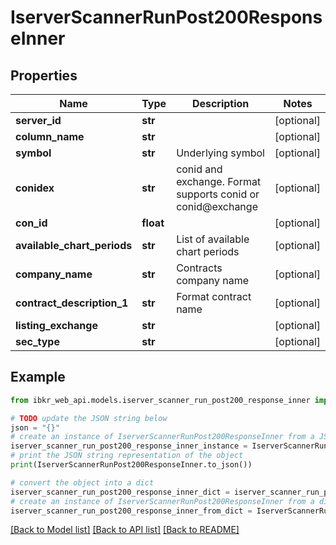 # IserverScannerRunPost200ResponseInner


## Properties

Name | Type | Description | Notes
------------ | ------------- | ------------- | -------------
**server_id** | **str** |  | [optional] 
**column_name** | **str** |  | [optional] 
**symbol** | **str** | Underlying symbol | [optional] 
**conidex** | **str** | conid and exchange. Format supports conid or conid@exchange | [optional] 
**con_id** | **float** |  | [optional] 
**available_chart_periods** | **str** | List of available chart periods | [optional] 
**company_name** | **str** | Contracts company name | [optional] 
**contract_description_1** | **str** | Format contract name | [optional] 
**listing_exchange** | **str** |  | [optional] 
**sec_type** | **str** |  | [optional] 

## Example

```python
from ibkr_web_api.models.iserver_scanner_run_post200_response_inner import IserverScannerRunPost200ResponseInner

# TODO update the JSON string below
json = "{}"
# create an instance of IserverScannerRunPost200ResponseInner from a JSON string
iserver_scanner_run_post200_response_inner_instance = IserverScannerRunPost200ResponseInner.from_json(json)
# print the JSON string representation of the object
print(IserverScannerRunPost200ResponseInner.to_json())

# convert the object into a dict
iserver_scanner_run_post200_response_inner_dict = iserver_scanner_run_post200_response_inner_instance.to_dict()
# create an instance of IserverScannerRunPost200ResponseInner from a dict
iserver_scanner_run_post200_response_inner_from_dict = IserverScannerRunPost200ResponseInner.from_dict(iserver_scanner_run_post200_response_inner_dict)
```
[[Back to Model list]](../README.md#documentation-for-models) [[Back to API list]](../README.md#documentation-for-api-endpoints) [[Back to README]](../README.md)


